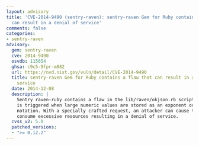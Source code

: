 ```yaml
---
layout: advisory
title: 'CVE-2014-9490 (sentry-raven): sentry-raven Gem for Ruby contains a flaw that
  can result in a denial of service'
comments: false
categories:
- sentry-raven
advisory:
  gem: sentry-raven
  cve: 2014-9490
  osvdb: 115654
  ghsa: c9c5-9fpr-m882
  url: https://nvd.nist.gov/vuln/detail/CVE-2014-9490
  title: sentry-raven Gem for Ruby contains a flaw that can result in a denial of
    service
  date: 2014-12-08
  description: |
    Sentry raven-ruby contains a flaw in the lib/raven/okjson.rb script that
    is triggered when large numeric values are stored as an exponent or in scientific
    notation. With a specially crafted request, an attacker can cause the software to
    consume excessive resources resulting in a denial of service.
  cvss_v2: 5.0
  patched_versions:
  - ">= 0.12.2"
---
```

